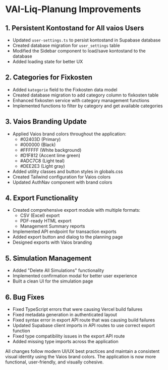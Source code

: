 # VAI-Liq-Planung Improvements

## 1. Persistent Kontostand for All vaios Users
- Updated `user-settings.ts` to persist kontostand in Supabase database
- Created database migration for `user_settings` table 
- Modified the Sidebar component to load/save kontostand to the database
- Added loading state for better UX

## 2. Categories for Fixkosten
- Added `kategorie` field to the Fixkosten data model
- Created database migration to add category column to fixkosten table
- Enhanced fixkosten service with category management functions
- Implemented functions to filter by category and get available categories

## 3. Vaios Branding Update
- Applied Vaios brand colors throughout the application:
  - #02403D (Primary)
  - #000000 (Black)
  - #FFFFFF (White background)
  - #D1F812 (Accent lime green)
  - #ADC7C8 (Light teal)
  - #DEE2E3 (Light gray)
- Added utility classes and button styles in globals.css
- Created Tailwind configuration for Vaios colors
- Updated AuthNav component with brand colors

## 4. Export Functionality
- Created comprehensive export module with multiple formats:
  - CSV (Excel) export
  - PDF-ready HTML export
  - Management Summary reports
- Implemented API endpoint for transaction exports
- Added export button and dialog to the planning page
- Designed exports with Vaios branding

## 5. Simulation Management
- Added "Delete All Simulations" functionality
- Implemented confirmation modal for better user experience
- Built a clean UI for the simulation page

## 6. Bug Fixes
- Fixed TypeScript errors that were causing Vercel build failures
- Fixed metadata generation in authenticated layout
- Fixed syntax error in export API route that was causing build failures
- Updated Supabase client imports in API routes to use correct export function
- Fixed type compatibility issues in the export API route
- Added missing type imports across the application

All changes follow modern UI/UX best practices and maintain a consistent visual identity using the Vaios brand colors. The application is now more functional, user-friendly, and visually cohesive. 